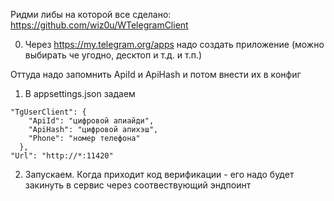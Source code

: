 Ридми либы на которой все сделано: https://github.com/wiz0u/WTelegramClient

0. Через https://my.telegram.org/apps надо создать приложение (можно выбирать че угодно, десктоп и т.д. и т.п.)

Оттуда надо запомнить ApiId и ApiHash и потом внести их в конфиг

1. В appsettings.json задаем 

``` {
"TgUserClient": {
    "ApiId": "цифровой апиайди",
    "ApiHash": "цифровой апихэш",
    "Phone": "номер телефона"
  },
"Url": "http://*:11420"
  ```

2. Запускаем. Когда приходит код верификации - его надо будет закинуть в сервис через соотвествующий эндпоинт
